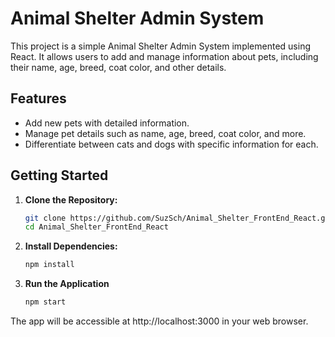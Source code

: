# Animal Shelter Admin System

This project is a simple Animal Shelter Admin System implemented using React. It allows users to add and manage information about pets, including their name, age, breed, coat color, and other details.

## Features

- Add new pets with detailed information.
- Manage pet details such as name, age, breed, coat color, and more.
- Differentiate between cats and dogs with specific information for each.

## Getting Started

1. **Clone the Repository:**

   ```zsh
   git clone https://github.com/SuzSch/Animal_Shelter_FrontEnd_React.git
   cd Animal_Shelter_FrontEnd_React 
   ```

2. **Install Dependencies:**

   ```zsh
   npm install

3. **Run the Application**

   ```zsh
   npm start

The app will be accessible at http://localhost:3000 in your web browser.